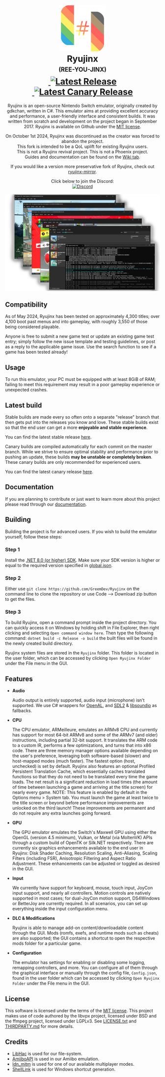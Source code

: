 <h1 align="center">
  <br>
  <img src="https://raw.githubusercontent.com/GreemDev/Ryujinx/master/distribution/misc/Logo.svg" alt="Ryujinx" width="150"></a>
  <br>
  <b>Ryujinx</b>
  <br>
  <sub><sup><b>(REE-YOU-JINX)</b></sup></sub>
  <br>
    <a href="https://github.com/GreemDev/Ryujinx/actions/workflows/release.yml">
        <img src="https://github.com/GreemDev/Ryujinx/actions/workflows/release.yml/badge.svg"
            alt="">
    </a>
    <a href="https://github.com/GreemDev/Ryujinx/releases/latest">
        <img src="https://img.shields.io/github/v/release/GreemDev/Ryujinx"
            alt="Latest Release">
    </a>
  <br>
    <a href="https://github.com/GreemDev/Ryujinx/actions/workflows/canary.yml">
        <img src="https://github.com/GreemDev/Ryujinx/actions/workflows/canary.yml/badge.svg"
            alt="">
    </a>
    <a href="https://github.com/GreemDev/Ryujinx-Canary/releases/latest">
        <img src="https://img.shields.io/github/v/release/GreemDev/Ryujinx-Canary?label=canary"
            alt="Latest Canary Release">
    </a>
</h1>

<p align="center">
  Ryujinx is an open-source Nintendo Switch emulator, originally created by gdkchan, written in C#.
  This emulator aims at providing excellent accuracy and performance, a user-friendly interface and consistent builds.
  It was written from scratch and development on the project began in September 2017.
  Ryujinx is available on Github under the <a href="https://github.com/GreemDev/Ryujinx/blob/master/LICENSE.txt" target="_blank">MIT license</a>.
  <br />
</p>
<p align="center">
  On October 1st 2024, Ryujinx was discontinued as the creator was forced to abandon the project.
  <br>
  This fork is intended to be a QoL uplift for existing Ryujinx users.
  <br>
  This is not a Ryujinx revival project. This is not a Phoenix project.
  <br>
  Guides and documentation can be found on the <a href="https://github.com/GreemDev/Ryujinx/wiki">Wiki tab</a>.
</p>
<p align="center">
  If you would like a version more preservative fork of Ryujinx, check out <a href="https://github.com/ryujinx-mirror/ryujinx">ryujinx-mirror</a>.
</p>

<p align="center">
    Click below to join the Discord:
    <br>
    <a href="https://discord.gg/dHPrkBkkyA">
        <img src="https://img.shields.io/discord/1294443224030511104?color=5865F2&label=Ryubing&logo=discord&logoColor=white" alt="Discord">
    </a>
    <br>
    <br>
    <img src="https://raw.githubusercontent.com/GreemDev/Ryujinx/refs/heads/master/docs/shell.png">
</p>

## Compatibility

As of May 2024, Ryujinx has been tested on approximately 4,300 titles;
over 4,100 boot past menus and into gameplay, with roughly 3,550 of those being considered playable.

Anyone is free to submit a new game test or update an existing game test entry;
simply follow the new issue template and testing guidelines, or post as a reply to the applicable game issue.
Use the search function to see if a game has been tested already!

## Usage

To run this emulator, your PC must be equipped with at least 8GiB of RAM;
failing to meet this requirement may result in a poor gameplay experience or unexpected crashes.

## Latest build

Stable builds are made every so often onto a separate "release" branch that then gets put into the releases you know and love. 
These stable builds exist so that the end user can get a more **enjoyable and stable experience**.

You can find the latest stable release [here](https://github.com/GreemDev/Ryujinx/releases/latest).

Canary builds are compiled automatically for each commit on the master branch.
While we strive to ensure optimal stability and performance prior to pushing an update, these builds **may be unstable or completely broken**.
These canary builds are only recommended for experienced users.

You can find the latest canary release [here](https://github.com/GreemDev/Ryujinx-Canary/releases/latest).

## Documentation

If you are planning to contribute or just want to learn more about this project please read through our [documentation](docs/README.md).

## Building

Building the project is for advanced users.
If you wish to build the emulator yourself, follow these steps:

### Step 1

Install the [.NET 8.0 (or higher) SDK](https://dotnet.microsoft.com/download/dotnet/8.0).
Make sure your SDK version is higher or equal to the required version specified in [global.json](global.json). 

### Step 2

Either use `git clone https://github.com/GreemDev/Ryujinx` on the command line to clone the repository or use Code --> Download zip button to get the files.

### Step 3

To build Ryujinx, open a command prompt inside the project directory.
You can quickly access it on Windows by holding shift in File Explorer, then right clicking and selecting `Open command window here`.
Then type the following command: `dotnet build -c Release -o build`
the built files will be found in the newly created build directory.

Ryujinx system files are stored in the `Ryujinx` folder.
This folder is located in the user folder, which can be accessed by clicking `Open Ryujinx Folder` under the File menu in the GUI.

## Features

- **Audio**

  Audio output is entirely supported, audio input (microphone) isn't supported.
  We use C# wrappers for [OpenAL](https://openal-soft.org/), and [SDL2](https://www.libsdl.org/) & [libsoundio](http://libsound.io/) as fallbacks.

- **CPU**

  The CPU emulator, ARMeilleure, emulates an ARMv8 CPU and currently has support for most 64-bit ARMv8 and some of the ARMv7 (and older) instructions, including partial 32-bit support.
  It translates the ARM code to a custom IR, performs a few optimizations, and turns that into x86 code.
  There are three memory manager options available depending on the user's preference, leveraging both software-based (slower) and host-mapped modes (much faster).
  The fastest option (host, unchecked) is set by default.
  Ryujinx also features an optional Profiled Persistent Translation Cache, which essentially caches translated functions so that they do not need to be translated every time the game loads. 
  The net result is a significant reduction in load times (the amount of time between launching a game and arriving at the title screen) for nearly every game.
  NOTE: This feature is enabled by default in the Options menu > System tab.
  You must launch the game at least twice to the title screen or beyond before performance improvements are unlocked on the third launch!
  These improvements are permanent and do not require any extra launches going forward.

- **GPU**

  The GPU emulator emulates the Switch's Maxwell GPU using either the OpenGL (version 4.5 minimum), Vulkan, or Metal (via MoltenVK) APIs through a custom build of OpenTK or Silk.NET respectively.
  There are currently six graphics enhancements available to the end user in Ryujinx: Disk Shader Caching, Resolution Scaling, Anti-Aliasing, Scaling Filters (including FSR), Anisotropic Filtering and Aspect Ratio Adjustment.
  These enhancements can be adjusted or toggled as desired in the GUI.

- **Input**

  We currently have support for keyboard, mouse, touch input, JoyCon input support, and nearly all controllers.
  Motion controls are natively supported in most cases; for dual-JoyCon motion support, DS4Windows or BetterJoy are currently required.
  In all scenarios, you can set up everything inside the input configuration menu.

- **DLC & Modifications**

  Ryujinx is able to manage add-on content/downloadable content through the GUI.
  Mods (romfs, exefs, and runtime mods such as cheats) are also supported;
  the GUI contains a shortcut to open the respective mods folder for a particular game.

- **Configuration**

  The emulator has settings for enabling or disabling some logging, remapping controllers, and more.
  You can configure all of them through the graphical interface or manually through the config file, `Config.json`, found in the user folder which can be accessed by clicking `Open Ryujinx Folder` under the File menu in the GUI.

## License

This software is licensed under the terms of the [MIT license](LICENSE.txt).
This project makes use of code authored by the libvpx project, licensed under BSD and the ffmpeg project, licensed under LGPLv3.
See [LICENSE.txt](LICENSE.txt) and [THIRDPARTY.md](distribution/legal/THIRDPARTY.md) for more details.

## Credits

- [LibHac](https://github.com/Thealexbarney/LibHac) is used for our file-system.
- [AmiiboAPI](https://www.amiiboapi.com) is used in our Amiibo emulation.
- [ldn_mitm](https://github.com/spacemeowx2/ldn_mitm) is used for one of our available multiplayer modes.
- [ShellLink](https://github.com/securifybv/ShellLink) is used for Windows shortcut generation.
